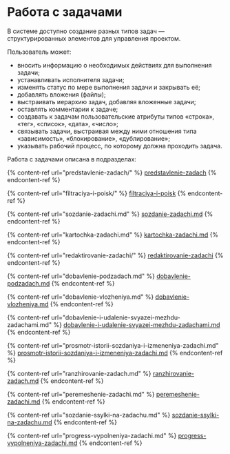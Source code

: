 # Работа с задачами

В системе доступно создание разных типов задач — структурированных элементов для управления проектом.

Пользователь может:

* вносить информацию о необходимых действиях для выполнения задачи;
* устанавливать исполнителя задачи;
* изменять статус по мере выполнения задачи и закрывать её;
* добавлять вложения (файлы);
* выстраивать иерархию задач, добавляя вложенные задачи;
* оставлять комментарии к задаче;
* создавать к задачам пользовательские атрибуты типов «строка», «тег», «список», «дата», «число»;
* связывать задачи, выстраивая между ними отношения типа «зависимость», «блокирование», «дублирование»;
* указывать рабочий процесс, по которому должна проходить задача.

Работа с задачами описана в подразделах:

{% content-ref url="predstavlenie-zadach/" %}
[predstavlenie-zadach](predstavlenie-zadach/)
{% endcontent-ref %}

{% content-ref url="filtraciya-i-poisk/" %}
[filtraciya-i-poisk](filtraciya-i-poisk/)
{% endcontent-ref %}

{% content-ref url="sozdanie-zadachi.md" %}
[sozdanie-zadachi.md](sozdanie-zadachi.md)
{% endcontent-ref %}

{% content-ref url="kartochka-zadachi.md" %}
[kartochka-zadachi.md](kartochka-zadachi.md)
{% endcontent-ref %}

{% content-ref url="redaktirovanie-zadachi/" %}
[redaktirovanie-zadachi](redaktirovanie-zadachi/)
{% endcontent-ref %}

{% content-ref url="dobavlenie-podzadach.md" %}
[dobavlenie-podzadach.md](dobavlenie-podzadach.md)
{% endcontent-ref %}

{% content-ref url="dobavlenie-vlozheniya.md" %}
[dobavlenie-vlozheniya.md](dobavlenie-vlozheniya.md)
{% endcontent-ref %}

{% content-ref url="dobavlenie-i-udalenie-svyazei-mezhdu-zadachami.md" %}
[dobavlenie-i-udalenie-svyazei-mezhdu-zadachami.md](dobavlenie-i-udalenie-svyazei-mezhdu-zadachami.md)
{% endcontent-ref %}

{% content-ref url="prosmotr-istorii-sozdaniya-i-izmeneniya-zadachi.md" %}
[prosmotr-istorii-sozdaniya-i-izmeneniya-zadachi.md](prosmotr-istorii-sozdaniya-i-izmeneniya-zadachi.md)
{% endcontent-ref %}

{% content-ref url="ranzhirovanie-zadach.md" %}
[ranzhirovanie-zadach.md](ranzhirovanie-zadach.md)
{% endcontent-ref %}

{% content-ref url="peremeshenie-zadachi.md" %}
[peremeshenie-zadachi.md](peremeshenie-zadachi.md)
{% endcontent-ref %}

{% content-ref url="sozdanie-ssylki-na-zadachu.md" %}
[sozdanie-ssylki-na-zadachu.md](sozdanie-ssylki-na-zadachu.md)
{% endcontent-ref %}

{% content-ref url="progress-vypolneniya-zadachi.md" %}
[progress-vypolneniya-zadachi.md](progress-vypolneniya-zadachi.md)
{% endcontent-ref %}
